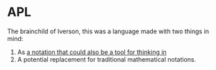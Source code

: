# APL

The brainchild of Iverson, this was a language made with two things in mind:

1. As [a notation that could also be a tool for thinking in](../../reading-notes/papers/iverson-notation-as-a-tool-of-thought.md)
2. A potential replacement for traditional mathematical notations.
